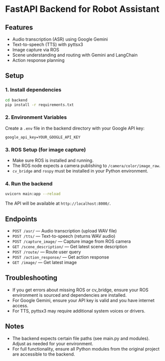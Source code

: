 # FastAPI Backend for Robot Assistant

## Features
- Audio transcription (ASR) using Google Gemini
- Text-to-speech (TTS) with pyttsx3
- Image capture via ROS
- Scene understanding and routing with Gemini and LangChain
- Action response planning

## Setup

### 1. Install dependencies
```bash
cd backend
pip install -r requirements.txt
```

### 2. Environment Variables
Create a `.env` file in the backend directory with your Google API key:
```
google_api_key=YOUR_GOOGLE_API_KEY
```

### 3. ROS Setup (for image capture)
- Make sure ROS is installed and running.
- The ROS node expects a camera publishing to `/camera/color/image_raw`.
- `cv_bridge` and `rospy` must be installed in your Python environment.

### 4. Run the backend
```bash
uvicorn main:app --reload
```

The API will be available at `http://localhost:8000/`.

## Endpoints
- `POST /asr/` — Audio transcription (upload WAV file)
- `POST /tts/` — Text-to-speech (returns WAV audio)
- `POST /capture_image/` — Capture image from ROS camera
- `GET /scene_description/` — Get latest scene description
- `POST /route/` — Route user query
- `POST /action_response/` — Get action response
- `GET /image/` — Get latest image

## Troubleshooting
- If you get errors about missing ROS or cv_bridge, ensure your ROS environment is sourced and dependencies are installed.
- For Google Gemini, ensure your API key is valid and you have internet access.
- For TTS, pyttsx3 may require additional system voices or drivers.

## Notes
- The backend expects certain file paths (see main.py and modules). Adjust as needed for your environment.
- For full functionality, ensure all Python modules from the original project are accessible to the backend. 
